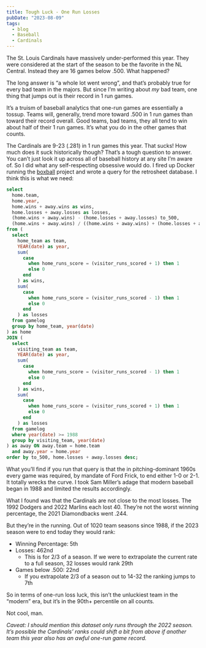 ```yaml
---
title: Tough Luck - One Run Losses
pubDate: "2023-08-09"
tags:
  - blog
  - Baseball
  - Cardinals
---
```

The St. Louis Cardinals have massively under-performed this year. They were considered at the start of the season to be the favorite in the NL Central. Instead they are 16 games below .500. What happened?

The long answer is “a whole lot went wrong”, and that’s probably true for every bad team in the majors. But since I’m writing about _my_ bad team, one thing that jumps out is their record in 1 run games.

It’s a truism of baseball analytics that one-run games are essentially a tossup. Teams will, generally, trend more toward .500 in 1 run games than toward their record overall. Good teams, bad teams, they all tend to win about half of their 1 run games. It’s what you do in the other games that counts.

The Cardinals are 9-23 (.281) in 1 run games this year. That sucks! How much does it suck historically though? That’s a tough question to answer. You can’t just look it up across all of baseball history at any site I’m aware of. So I did what any self-respecting obsessive would do. I fired up Docker running the [boxball](https://github.com/droher/boxball) project and wrote a query for the retrosheet database. I think this is what we need:

```sql
select
  home.team,
  home.year,
  home.wins + away.wins as wins,   
  home.losses + away.losses as losses,   
  (home.wins + away.wins) - (home.losses + away.losses) to_500,   
  (home.wins + away.wins) / ((home.wins + away.wins) + (home.losses + away.losses)) as win_pct   
from (
  select   
    home_team as team,   
    YEAR(date) as year,   
    sum(
      case   
        when home_runs_score = (visitor_runs_scored + 1) then 1   
        else 0   
      end
    ) as wins,   
    sum(
      case   
        when home_runs_score = (visitor_runs_scored - 1) then 1   
        else 0   
      end
    ) as losses   
  from gamelog   
  group by home_team, year(date)
) as home
JOIN (
  select   
    visiting_team as team,   
    YEAR(date) as year,   
    sum(
      case   
        when home_runs_score = (visitor_runs_scored - 1) then 1   
        else 0   
      end
    ) as wins,   
    sum(
      case
        when home_runs_score = (visitor_runs_scored + 1) then 1   
        else 0   
      end
    ) as losses   
  from gamelog   
  where year(date) >= 1988   
  group by visiting_team, year(date)
) as away ON away.team = home.team 
  and away.year = home.year
order by to_500, home.losses + away.losses desc;
```

What you’ll find if you run that query is that the in pitching-dominant 1960s every game was required, by mandate of Ford Frick, to end either 1-0 or 2-1. It totally wrecks the curve. I took Sam Miller’s adage that modern baseball began in 1988 and limited the results accordingly.

What I found was that the Cardinals are not close to the most losses. The 1992 Dodgers and 2022 Marlins each lost 40. They’re not the worst winning percentage, the 2021 Diamondbacks went .244.

But they’re in the running. Out of 1020 team seasons since 1988, if the 2023 season were to end today they would rank:

-   Winning Percentage: 5th
-   Losses: 462nd
    -   This is for 2/3 of a season. If we were to extrapolate the current rate to a full season, 32 losses would rank 29th
-   Games below .500: 22nd
    -   If you extrapolate 2/3 of a season out to 14-32 the ranking jumps to 7th

So in terms of one-run loss luck, this isn’t the unluckiest team in the “modern” era, but it’s in the 90th+ percentile on all counts.

Not cool, man.

_Caveat: I should mention this dataset only runs through the 2022 season. It’s possible the Cardinals’ ranks could shift a bit from above if another team this year also has an awful one-run game record._
